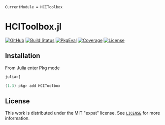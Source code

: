 ```@meta
CurrentModule = HCIToolbox
```

# HCIToolbox.jl

[![GitHub](https://img.shields.io/badge/Code-GitHub-black.svg)](https://github.com/juliahci/HCIToolbox.jl)
[![Build Status](https://github.com/juliahci/HCIToolbox.jl/workflows/CI/badge.svg?branch=master)](https://github.com/juliahci/HCIToolbox.jl/actions)
[![PkgEval](https://juliaci.github.io/NanosoldierReports/pkgeval_badges/H/HCIToolbox.svg)](https://juliaci.github.io/NanosoldierReports/pkgeval_badges/report.html)
[![Coverage](https://codecov.io/gh/juliahci/HCIToolbox.jl/branch/master/graph/badge.svg)](https://codecov.io/gh/juliahci/HCIToolbox.jl)
[![License](https://img.shields.io/badge/License-MIT-yellow.svg)](https://opensource.org/licenses/MIT)

## Installation

From Julia enter Pkg mode

```julia
julia>]

(1.3) pkg> add HCIToolbox
```

## License

This work is distributed under the MIT "expat" license. See [`LICENSE`](https://github.com/juliahci/HCIToolbox.jl/blob/master/LICENSE) for more information.
